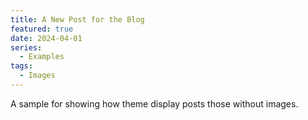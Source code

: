 ```yaml
---
title: A New Post for the Blog
featured: true
date: 2024-04-01
series:
  - Examples
tags:
  - Images
---
```


A sample for showing how theme display posts those without images.

